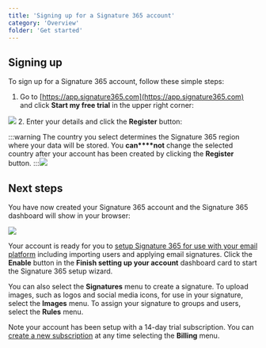 ```yaml
---
title: 'Signing up for a Signature 365 account'
category: 'Overview'
folder: 'Get started'
---
```


## Signing up

To sign up for a Signature 365 account, follow these simple steps:

1.  Go to [https://app.signature365.com](https://app.signature365.com) and click **Start my free trial** in the upper right corner:  

![](https://s3.amazonaws.com/cdn.freshdesk.com/data/helpdesk/attachments/production/1111376975/original/ZxSQoofp62hd4BgJIrz1qc3-lUahNbQPAw.png?1637150344)
2.  Enter your details and click the **Register** button:  

:::warning
The country you select determines the Signature 365 region where your data will be stored. You **can****not** change the selected country after your account has been created by clicking the **Register** button.
:::![](https://s3.amazonaws.com/cdn.freshdesk.com/data/helpdesk/attachments/production/1111376997/original/AN0yxvrzZblkQL2w5Hhkfr2C8utvFWcUdA.png?1637150376)

## Next steps

You have now created your Signature 365 account and the Signature 365 dashboard will show in your browser:

![](https://s3.amazonaws.com/cdn.freshdesk.com/data/helpdesk/attachments/production/1111377477/original/vVRTfT_yab7IUKSBYx8aMSyUokOfVzRKhQ.png?1637151053)

Your account is ready for you to [setup Signature 365 for use with your email platform](https://support.signature365.com/en/support/solutions/articles/1000299563) including importing users and applying email signatures. Click the **Enable** button in the **Finish setting up your account** dashboard card to start the Signature 365 setup wizard.

You can also select the **Signatures** menu to create a signature. To upload images, such as logos and social media icons, for use in your signature, select the **Images** menu. To assign your signature to groups and users, select the **Rules** menu.

Note your account has been setup with a 14-day trial subscription. You can [create a new subscription](https://support.signature365.com/en/support/solutions/articles/1000303120) at any time selecting the **Billing** menu.